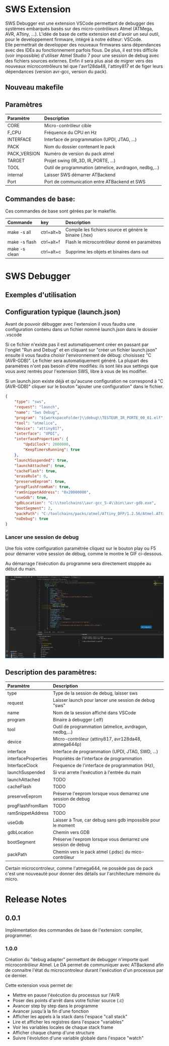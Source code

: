# SWS Extension

SWS Debugger est une extension VSCode permettant de debugger des systèmes embarqués basés sur des micro-contrôleurs Atmel (ATMega, AVR, ATtiny, ...). L'idée de base de cette extension est d'avoir un seul outil, pour le developpement firmware, intégré à notre éditeur: VSCode.\
Elle permettrait de developper des nouveaux firmwares sans dépendances avec des IDEs au fonctionnement parfois flous. De plus, il est très difficile (voir impossible) d'utiliser Atmel Studio 7 pour une session de debug avec des fichiers sources externes. Enfin il sera plus aisé de migrer vers des nouveaux microcontrôleurs tel que l'avr128da48, l'attiny817 et de figer leurs dépendances (version avr-gcc, version du pack).

## Nouveau makefile

## Paramètres
| Paramètre    | Description                                             |
| :----------- | :------------------------------------------------------ |
| CORE         | Micro-contrôleur cible                                  |
| F_CPU        | Fréquence du CPU en Hz                                  |
| INTERFACE    | Interface de programmation (UPDI, JTAG, ...)            |
| PACK         | Nom du dossier contenant le pack                        |
| PACK_VERSION | Numéro de version du pack atmel                         |
| TARGET       | Projet swing (IR_3D, IR_PORTE, ...)                     |
| TOOL         | Outil de programmation (atmelice, avrdragon, nedbg,...) |
| internal     | Laisser SWS démarrer ATBackend                          |
| Port         | Port de communication entre ATBackend et SWS            |

## Commandes de base:
Ces commandes de base sont gérées par le makefile.  


| Commande      | key        | Description                                             |
| :------------ | :--------- | :------------------------------------------------------ |
| make -s all   | ctrl+alt+b | Compile les fichiers source et génère le binaire (.hex) |
| make -s flash | ctrl+alt+f | Flash le microcontrôleur donné en paramètres            |
| make -s clean | ctrl+alt+c | Supprime les objets et binaires dans out                |

  
# SWS Debugger
## Exemples d'utilisation

## Configuration typique (launch.json)
Avant de pouvoir débugger avec l'extension il vous faudra une configuration contenu dans un fichier nommé launch.json dans le dossier .vscode

Si ce fichier n'existe pas il est automatiquement créer en passant par l'onglet "Run and Debug" et en cliquant sur "créer un fichier launch.json" ensuite il vous faudra choisir l'environnement de débug: choisissez "C (AVR-GDB)". Le fichier sera automatiquement généré. La plupart des paramètres n'ont pas besoin d'être modifiés: ils sont liés aux settings que vous avez rentrés pour l'extension SWS, libre à vous de les modifier.

Si un launch.json existe déjà et qu'aucune configuration ne correspond à "C (AVR-GDB)" cliquer sur le bouton "ajouter une configuration" dans le fichier.

```JSON
{
    "type": "sws",
    "request": "launch",
    "name": "Sws Debug",
    "program": "${workspaceFolder}\\debug\\TESTEUR_IR_PORTE_00_01.elf",
    "tool": "atmelice",
    "device": "attiny817",
    "interface": "UPDI",
    "interfaceProperties": {
        "UpdiClock": 2000000,
        "KeepTimersRunning": true
    },
    "launchSuspended": true,
    "launchAttached": true,
    "cacheFlash": true,
    "eraseRule": 0,
    "preserveEeprom": true,
    "progFlashFromRam": true,
    "ramSnippetAddress": "0x20000000",
    "useGdb": true,
    "gdbLocation": "C:\\toolchains\\avr-gcc_5-4\\bin\\avr-gdb.exe",
    "bootSegment": 2,
    "packPath": "C:/toolchains/packs/atmel/ATtiny_DFP/1.2.56/Atmel.ATtiny_DFP.pdsc",
    "noDebug": true
}
```
### Lancer une session de debug
Une fois votre configuration paramétrée cliquez sur le bouton play ou F5 pour démarrer votre session de débug, comme le montre le GIF ci-dessous.

Au démarrage l'éxécution du programme sera directement stoppée au début du main.

![](images/example_sws.gif)

## Description des paramètres:

| Paramètre           | Description                                                  |
| :------------------ | :----------------------------------------------------------- |
| type                | Type de la session de debug, laisser sws                     |
| request             | Laisser launch pour lancer une session de debug "sws"        |
| name                | Nom de la session affiché dans VSCode                        |
| program             | Binaire à debugger (.elf)                                    |
| tool                | Outil de programmation (atmelice, avrdragon, nedbg,...)      |
| device              | Micro-contrôleur (attiny817, avr128da48, atmega644p)         |
| interface           | Interface de programmation (UPDI, JTAG, SWD, ...)            |
| interfaceProperties | Propriétés de l'interface de programmation                   |
| InterfaceClock      | Frequence de l'interface de programmation (Hz),              |
| launchSuspended     | Si vrai arrete l'exécution à l'entrée du main                |
| launchAttached      | TODO                                                         |
| cacheFlash          | TODO                                                         |
| preserveEeprom      | Préserve l'eeprom lorsque vous demarrez une session de debug |
| progFlashFromRam    | TODO                                                         |
| ramSnippetAddress   | TODO                                                         |
| useGdb              | Laisser à True, car debug sans gdb impossible pour le moment |
| gdbLocation         | Chemin vers GDB                                              |
| bootSegment         | Préserve l'eeprom lorsque vous demarrez une session de debug |
| packPath            | Chemin vers le pack atmel (.pdsc) du mico-contrôleur         |

Certain microcontroleur, comme l'atmega644, ne possède pas de pack c'est une nouveauté pour donner des détails sur l'architecture mémoire du micro.

# Release Notes

## 0.0.1
Implémentation des commandes de base de l'extension: compiler, programmer.

### 1.0.0
Création du "debug adapter" permettant de debugger n'importe quel microcontrôleur Atmel.
Le DA permet de communiquer avec ATBackend afin de connaitre l'état du microcontroleur durant l'exécution d'un processus par ce dernier.

Cette extension vous permet de:
* Mettre en pause l'éxécution du processus sur l'AVR
* Poser des points d'arrêt dans votre fichier source (.c)
* Avancer step by step dans le programme
* Avancer jusqu'à la fin d'une fonction
* Afficher les appels à la stack dans l'espace "call stack"
* Lire et afficher les registres dans l'espace "variables"
* Voir les variables locales de chaque stack frame
* Afficher chaque champ d'une structure
* Suivre l'évolution d'une variable globale dans l'espace "watch"